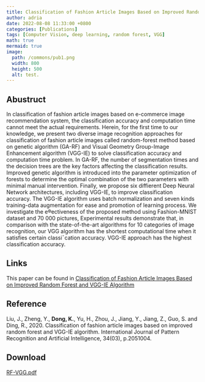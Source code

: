 ```yaml
---
title: Classification of Fashion Article Images Based on Improved Random Forest and VGG-IE Algorithm
author: adria
date: 2022-08-08 11:33:00 +0800
categories: [Publications]
tags: [Computer Vision, deep learning, random forest, VGG]
math: true
mermaid: true
image:
  path: /commons/pub1.png
  width: 800
  height: 500
  alt: test.
---
```


## Abustruct


In classification of fashion article images based on e-commerce image recommendation system, the classification accuracy and computation time cannot meet the actual requirements. Herein, for the first time to our knowledge, we present two diverse image recognition approaches for classification of fashion article images called random-forest method based on genetic algorithm (GA-RF) and Visual Geometry Group-Image Enhancement algorithm (VGG-IE) to solve classification accuracy and computation time problem. In GA-RF, the number of segmentation times and the decision trees are the key factors affecting the classification results. Improved genetic algorithm is introduced into the parameter optimization of forests to determine the optimal combination of the two parameters with minimal manual intervention. Finally, we propose six diffierent Deep Neural Network architectures, including VGG-IE, to improve classification accuracy. The VGG-IE algorithm uses batch normalization and seven kinds training-data augmentation for ease and promotion of learning process. We investigate the e®ectiveness of the proposed method using Fashion-MNIST dataset and 70 000 pictures, Experimental results demonstrate that, in comparison with the state-of-the-art algorithms for 10 categories of image recognition, our VGG algorithm has the shortest computational time when it satisfies certain classi¯cation accuracy. VGG-IE approach has the highest classification accuracy.


## Links
This paper can be found in [Classification of Fashion Article Images Based on Improved
Random Forest and VGG-IE Algorithm](https://www.worldscientific.com/doi/abs/10.1142/S0218001420510040)

## Reference
Liu, J., Zheng, Y., **Dong, K.**, Yu, H., Zhou, J., Jiang, Y., Jiang, Z., Guo, S. and Ding, R., 2020. Classification of fashion article images based on improved random forest and VGG-IE algorithm. International Journal of Pattern Recognition and Artificial Intelligence, 34(03), p.2051004.

## Download
<a href="/commons/pubs/RF-VGG.pdf">RF-VGG.pdf</a>